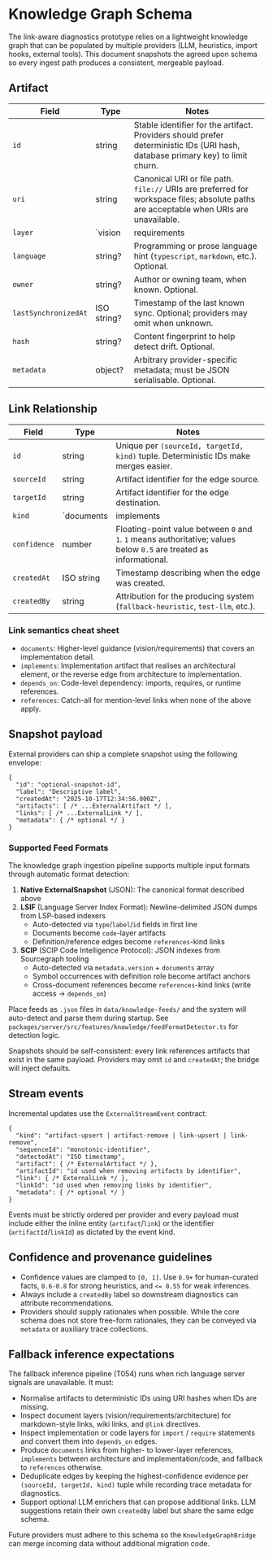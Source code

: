 # Knowledge Graph Schema

The link-aware diagnostics prototype relies on a lightweight knowledge graph that can be populated by multiple providers (LLM, heuristics, import hooks, external tools). This document snapshots the agreed upon schema so every ingest path produces a consistent, mergeable payload.

## Artifact

| Field | Type | Notes |
| --- | --- | --- |
| `id` | string | Stable identifier for the artifact. Providers should prefer deterministic IDs (URI hash, database primary key) to limit churn. |
| `uri` | string | Canonical URI or file path. `file://` URIs are preferred for workspace files; absolute paths are acceptable when URIs are unavailable. |
| `layer` | `vision | requirements | architecture | implementation | code` | Declares which stage of the delivery stack the artifact belongs to. Used to choose link semantics. |
| `language` | string? | Programming or prose language hint (`typescript`, `markdown`, etc.). Optional. |
| `owner` | string? | Author or owning team, when known. Optional. |
| `lastSynchronizedAt` | ISO string? | Timestamp of the last known sync. Optional; providers may omit when unknown. |
| `hash` | string? | Content fingerprint to help detect drift. Optional. |
| `metadata` | object? | Arbitrary provider-specific metadata; must be JSON serialisable. Optional. |

## Link Relationship

| Field | Type | Notes |
| --- | --- | --- |
| `id` | string | Unique per `(sourceId, targetId, kind)` tuple. Deterministic IDs make merges easier. |
| `sourceId` | string | Artifact identifier for the edge source. |
| `targetId` | string | Artifact identifier for the edge destination. |
| `kind` | `documents | implements | depends_on | references` | Encodes the semantic of the relationship. Providers should pick the closest match from this closed set. |
| `confidence` | number | Floating-point value between `0` and `1`. `1` means authoritative; values below `0.5` are treated as informational. |
| `createdAt` | ISO string | Timestamp describing when the edge was created. |
| `createdBy` | string | Attribution for the producing system (`fallback-heuristic`, `test-llm`, etc.). |

### Link semantics cheat sheet

- `documents`: Higher-level guidance (vision/requirements) that covers an implementation detail.
- `implements`: Implementation artifact that realises an architectural element, or the reverse edge from architecture to implementation.
- `depends_on`: Code-level dependency: imports, requires, or runtime references.
- `references`: Catch-all for mention-level links when none of the above apply.

## Snapshot payload

External providers can ship a complete snapshot using the following envelope:

```jsonc
{
  "id": "optional-snapshot-id",
  "label": "Descriptive label",
  "createdAt": "2025-10-17T12:34:56.000Z",
  "artifacts": [ /* ...ExternalArtifact */ ],
  "links": [ /* ...ExternalLink */ ],
  "metadata": { /* optional */ }
}
```

### Supported Feed Formats

The knowledge graph ingestion pipeline supports multiple input formats through automatic format detection:

1. **Native ExternalSnapshot** (JSON): The canonical format described above
2. **LSIF** (Language Server Index Format): Newline-delimited JSON dumps from LSP-based indexers
   - Auto-detected via `type`/`label`/`id` fields in first line
   - Documents become `code`-layer artifacts
   - Definition/reference edges become `references`-kind links
3. **SCIP** (SCIP Code Intelligence Protocol): JSON indexes from Sourcegraph tooling
   - Auto-detected via `metadata.version` + `documents` array
   - Symbol occurrences with definition role become artifact anchors
   - Cross-document references become `references`-kind links (write access → `depends_on`)

Place feeds as `.json` files in `data/knowledge-feeds/` and the system will auto-detect and parse them during startup. See `packages/server/src/features/knowledge/feedFormatDetector.ts` for detection logic.

Snapshots should be self-consistent: every link references artifacts that exist in the same payload. Providers may omit `id` and `createdAt`; the bridge will inject defaults.

## Stream events

Incremental updates use the `ExternalStreamEvent` contract:

```jsonc
{
  "kind": "artifact-upsert | artifact-remove | link-upsert | link-remove",
  "sequenceId": "monotonic-identifier",
  "detectedAt": "ISO timestamp",
  "artifact": { /* ExternalArtifact */ },
  "artifactId": "id used when removing artifacts by identifier",
  "link": { /* ExternalLink */ },
  "linkId": "id used when removing links by identifier",
  "metadata": { /* optional */ }
}
```

Events must be strictly ordered per provider and every payload must include either the inline entity (`artifact`/`link`) or the identifier (`artifactId`/`linkId`) as dictated by the event kind.

## Confidence and provenance guidelines

- Confidence values are clamped to `[0, 1]`. Use `0.9+` for human-curated facts, `0.6-0.8` for strong heuristics, and `<= 0.55` for weak inferences.
- Always include a `createdBy` label so downstream diagnostics can attribute recommendations.
- Providers should supply rationales when possible. While the core schema does not store free-form rationales, they can be conveyed via `metadata` or auxiliary trace collections.

## Fallback inference expectations

The fallback inference pipeline (T054) runs when rich language server signals are unavailable. It must:

- Normalise artifacts to deterministic IDs using URI hashes when IDs are missing.
- Inspect document layers (vision/requirements/architecture) for markdown-style links, wiki links, and `@link` directives.
- Inspect implementation or code layers for `import` / `require` statements and convert them into `depends_on` edges.
- Produce `documents` links from higher- to lower-layer references, `implements` between architecture and implementation/code, and fallback to `references` otherwise.
- Deduplicate edges by keeping the highest-confidence evidence per `(sourceId, targetId, kind)` tuple while recording trace metadata for diagnostics.
- Support optional LLM enrichers that can propose additional links. LLM suggestions retain their own `createdBy` label but share the same edge schema.

Future providers must adhere to this schema so the `KnowledgeGraphBridge` can merge incoming data without additional migration code.
